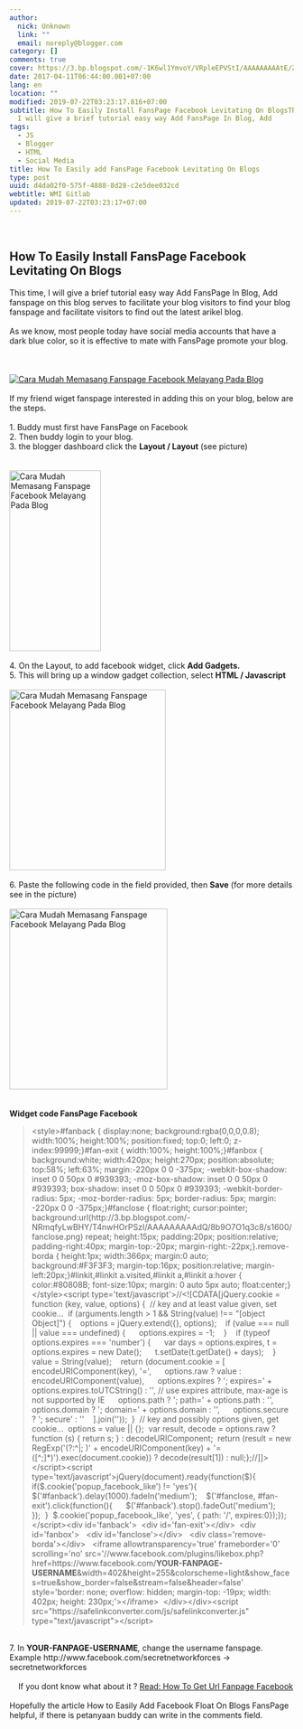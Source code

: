 ```yaml
---
author:
  nick: Unknown
  link: ""
  email: noreply@blogger.com
category: []
comments: true
cover: https://3.bp.blogspot.com/-1K6wl1YmvoY/VRpleEPVStI/AAAAAAAAAtE/ZiZBz937iIk/s1600/facebook-fan-page-fans.png
date: 2017-04-11T06:44:00.001+07:00
lang: en
location: ""
modified: 2019-07-22T03:23:17.816+07:00
subtitle: How To Easily Install FansPage Facebook Levitating On BlogsThis time,
  I will give a brief tutorial easy way Add FansPage In Blog, Add
tags:
  - JS
  - Blogger
  - HTML
  - Social Media
title: How To Easily add FansPage Facebook Levitating On Blogs
type: post
uuid: d4da02f0-575f-4888-8d28-c2e5dee032cd
webtitle: WMI Gitlab
updated: 2019-07-22T03:23:17+07:00
---
```


<div dir="ltr" style="text-align: left;" trbidi="on"><div dir="ltr" id="div_80f0_1" trbidi="on"><span class="notranslate"></span><br><h2 id="h2_80f0_0"><span class="notranslate"><span class="notranslate">How To Easily Install FansPage Facebook Levitating On Blogs</span></span></h2><span class="notranslate"></span></div><div dir="ltr" id="div_80f0_2" trbidi="on"><span class="notranslate"><span id="span_80f0_0">This time, I will give a brief tutorial easy way Add FansPage In Blog, Add fanspage on this blog serves to facilitate your blog visitors to find your blog fanspage and facilitate visitors to find out the latest arikel blog.</span></span><br><span id="span_80f0_1"><br></span><span class="notranslate"><span id="span_80f0_2">As we know, most people today have social media accounts that have a dark blue color, so it is effective to mate with FansPage promote your blog.</span></span><br><span id="span_80f0_3"><br></span><span id="span_80f0_4"><br></span><br><div class="separator" id="div_80f0_3"><a href="http://3.bp.blogspot.com/-1K6wl1YmvoY/VRpleEPVStI/AAAAAAAAAtE/ZiZBz937iIk/s1600/facebook-fan-page-fans.png" id="a_80f0_0" imageanchor="1" rel="noopener noreferer nofollow"><span id="span_80f0_5"><img alt="Cara Mudah Memasang Fanspage Facebook Melayang Pada Blog" border="0" id="img_80f0_0" src="https://3.bp.blogspot.com/-1K6wl1YmvoY/VRpleEPVStI/AAAAAAAAAtE/ZiZBz937iIk/s1600/facebook-fan-page-fans.png" title="How To Easily Install FansPage Facebook Levitating On Blogs"></span></a></div><span id="span_80f0_6"><br></span><span class="notranslate"><span id="span_80f0_7">If my friend wiget fanspage interested in adding this on your blog, below are the steps.</span></span><br><span id="span_80f0_8"><br></span><span class="notranslate"><span id="span_80f0_9">1. Buddy must first have FansPage on Facebook</span></span><br><span class="notranslate"><span id="span_80f0_10">2. Then buddy login to your blog.</span></span><br><span class="notranslate"><span id="span_80f0_11">3. the blogger dashboard click the&nbsp;<b>Layout / Layout</b>&nbsp;(see picture)</span></span><br><span id="span_80f0_12"><br></span><br><div class="separator" id="div_80f0_4"><a href="http://2.bp.blogspot.com/-iJuicTAcHqk/VRpgnpqO0RI/AAAAAAAAAsY/IyYMYT9CJTc/s1600/Screenshot_65.png" id="a_80f0_1" imageanchor="1" rel="noopener noreferer nofollow"><span id="span_80f0_13"><img alt="Cara Mudah Memasang Fanspage Facebook Melayang Pada Blog" border="0" height="320" id="img_80f0_1" src="https://2.bp.blogspot.com/-iJuicTAcHqk/VRpgnpqO0RI/AAAAAAAAAsY/IyYMYT9CJTc/s1600/Screenshot_65.png" title="How To Easily Install FansPage Facebook Levitating On Blogs" width="162"></span></a></div><div class="separator" id="div_80f0_5"><span id="span_80f0_14"><br></span></div><div class="separator" id="div_80f0_6"><span class="notranslate"><span id="span_80f0_15">4. On the Layout, to add facebook widget, click&nbsp;<b>Add Gadgets.</b></span></span></div><div class="separator" id="div_80f0_7"><span class="notranslate"><span id="span_80f0_16">5. This will bring up a window gadget collection, select&nbsp;<b>HTML / Javascript</b></span></span></div><div class="separator" id="div_80f0_8"><span id="span_80f0_17"><br></span></div><div class="separator" id="div_80f0_9"><a href="http://4.bp.blogspot.com/-ScD1Q5mpR8I/VRpgpnGh7PI/AAAAAAAAAsg/Z_wS-PNqdFE/s1600/Screenshot_66.png" id="a_80f0_2" imageanchor="1" rel="noopener noreferer nofollow"><span id="span_80f0_18"><img alt="Cara Mudah Memasang Fanspage Facebook Melayang Pada Blog" border="0" height="320" id="img_80f0_2" src="https://4.bp.blogspot.com/-ScD1Q5mpR8I/VRpgpnGh7PI/AAAAAAAAAsg/Z_wS-PNqdFE/s1600/Screenshot_66.png" title="How To Easily Install FansPage Facebook Levitating On Blogs" width="277"></span></a></div><div class="separator" id="div_80f0_10"><span id="span_80f0_19"><br></span></div><div class="separator" id="div_80f0_11"><span class="notranslate"><span id="span_80f0_20">6. Paste the following code in the field provided, then&nbsp;<b>Save</b>&nbsp;(for more details see in the picture)</span></span></div><div class="separator" id="div_80f0_12"><span id="span_80f0_21"><br></span></div><div class="separator" id="div_80f0_13"><a href="http://4.bp.blogspot.com/-Tj5PAFtlO2g/VRpgxmKOUfI/AAAAAAAAAso/-GDodGLHeo0/s1600/Screenshot_67.png" id="a_80f0_3" imageanchor="1" rel="noopener noreferer nofollow"><span id="span_80f0_22"><img alt="Cara Mudah Memasang Fanspage Facebook Melayang Pada Blog" border="0" height="320" id="img_80f0_3" src="https://4.bp.blogspot.com/-Tj5PAFtlO2g/VRpgxmKOUfI/AAAAAAAAAso/-GDodGLHeo0/s1600/Screenshot_67.png" title="How To Easily Install FansPage Facebook Levitating On Blogs" width="280"></span></a></div><div class="separator" id="div_80f0_14"><span id="span_80f0_23"><br></span></div><div class="separator" id="div_80f0_15"><span id="span_80f0_24"><br></span></div><div class="separator" id="div_80f0_16"><span class="notranslate"><span id="span_80f0_25"><b>Widget code FansPage Facebook</b></span></span></div><blockquote class="tr_bq" id="blockquote_80f0_0"><span id="span_80f0_26">&lt;style&gt;</span><span id="span_80f0_27">#fanback { display:none; background:rgba(0,0,0,0.8); width:100%; height:100%; position:fixed; top:0; left:0; z-index:99999;}#fan-exit { width:100%; height:100%;}#fanbox { background:white; width:420px; height:270px; position:absolute; top:58%; left:63%; margin:-220px 0 0 -375px; -webkit-box-shadow: inset 0 0 50px 0 #939393; -moz-box-shadow: inset 0 0 50px 0 #939393; box-shadow: inset 0 0 50px 0 #939393; -webkit-border-radius: 5px; -moz-border-radius: 5px; border-radius: 5px; margin: -220px 0 0 -375px;}#fanclose { float:right; cursor:pointer; background:url(http://3.bp.blogspot.com/-NRmqfyLwBHY/T4nwHOrPSzI/AAAAAAAAAdQ/8b9O7O1q3c8/s1600/fanclose.png) repeat; height:15px; padding:20px; position:relative; padding-right:40px; margin-top:-20px; margin-right:-22px;}.remove-borda { height:1px; width:366px; margin:0 auto; background:#F3F3F3; margin-top:16px; position:relative; margin-left:20px;}#linkit,#linkit a.visited,#linkit a,#linkit a:hover { color:#80808B; font-size:10px; margin: 0 auto 5px auto; float:center;}</span><span id="span_80f0_28">&lt;/style&gt;</span><span id="span_80f0_29">&lt;script type='text/javascript'&gt;</span><span id="span_80f0_30">//&lt;![CDATA[</span><span id="span_80f0_31">jQuery.cookie = function (key, value, options) {</span><span id="span_80f0_32">&nbsp; // key and at least value given, set cookie...</span><span id="span_80f0_33">&nbsp; if (arguments.length &gt; 1 &amp;&amp; String(value) !== "[object Object]") {</span><span id="span_80f0_34">&nbsp; &nbsp; options = jQuery.extend({}, options);</span><span id="span_80f0_35">&nbsp; &nbsp; if (value === null || value === undefined) {</span><span id="span_80f0_36">&nbsp; &nbsp; &nbsp; options.expires = -1;</span><span id="span_80f0_37">&nbsp; &nbsp; }</span><span id="span_80f0_38">&nbsp; &nbsp; if (typeof options.expires === 'number') {</span><span id="span_80f0_39">&nbsp; &nbsp; &nbsp; var days = options.expires, t = options.expires = new Date();</span><span id="span_80f0_40">&nbsp; &nbsp; &nbsp; t.setDate(t.getDate() + days);</span><span id="span_80f0_41">&nbsp; &nbsp; }</span><span id="span_80f0_42">&nbsp; &nbsp; value = String(value);</span><span id="span_80f0_43">&nbsp; &nbsp; return (document.cookie = [</span><span id="span_80f0_44">&nbsp; &nbsp; &nbsp; encodeURIComponent(key), '=',</span><span id="span_80f0_45">&nbsp; &nbsp; &nbsp; options.raw ? value : encodeURIComponent(value),</span><span id="span_80f0_46">&nbsp; &nbsp; &nbsp; options.expires ? '; expires=' + options.expires.toUTCString() : '', // use expires attribute, max-age is not supported by IE</span><span id="span_80f0_47">&nbsp; &nbsp; &nbsp; options.path ? '; path=' + options.path : '',</span><span id="span_80f0_48">&nbsp; &nbsp; &nbsp; options.domain ? '; domain=' + options.domain : '',</span><span id="span_80f0_49">&nbsp; &nbsp; &nbsp; options.secure ? '; secure' : ''</span><span id="span_80f0_50">&nbsp; &nbsp; ].join(''));</span><span id="span_80f0_51">&nbsp; }</span><span id="span_80f0_52">&nbsp; // key and possibly options given, get cookie...</span><span id="span_80f0_53">&nbsp; options = value || {};</span><span id="span_80f0_54">&nbsp; var result, decode = options.raw ? function (s) { return s; } : decodeURIComponent;</span><span id="span_80f0_55">&nbsp; return (result = new RegExp('(?:^|; )' + encodeURIComponent(key) + '=([^;]*)').exec(document.cookie)) ? decode(result[1]) : null;</span><span id="span_80f0_56">};</span><span id="span_80f0_57">//]]&gt;</span><span id="span_80f0_58">&lt;/script&gt;</span><span id="span_80f0_59">&lt;script type='text/javascript'&gt;</span><span id="span_80f0_60">jQuery(document).ready(function($){</span><span id="span_80f0_61">&nbsp; if($.cookie('popup_facebook_like') != 'yes'){</span><span id="span_80f0_62">&nbsp; &nbsp; $('#fanback').delay(1000).fadeIn('medium');</span><span id="span_80f0_63">&nbsp; &nbsp; $('#fanclose, #fan-exit').click(function(){</span><span id="span_80f0_64">&nbsp; &nbsp; &nbsp; $('#fanback').stop().fadeOut('medium');</span><span id="span_80f0_65">&nbsp; &nbsp; });</span><span id="span_80f0_66">&nbsp; }</span><span id="span_80f0_67">&nbsp; $.cookie('popup_facebook_like', 'yes', { path: '/', expires:0});</span><span id="span_80f0_68">});</span><span id="span_80f0_69">&lt;/script&gt;</span><span id="span_80f0_70">&lt;div id='fanback'&gt;</span><span id="span_80f0_71">&nbsp; &lt;div id='fan-exit'&gt;&lt;/div&gt;</span><span id="span_80f0_72">&nbsp; &lt;div id='fanbox'&gt;</span><span id="span_80f0_73">&nbsp; &nbsp;&lt;div id='fanclose'&gt;&lt;/div&gt;</span><span id="span_80f0_74">&nbsp; &nbsp;&lt;div class='remove-borda'&gt;&lt;/div&gt;</span><span id="span_80f0_75">&nbsp; &nbsp;&lt;iframe allowtransparency='true' frameborder='0' scrolling='no' src='//www.facebook.com/plugins/likebox.php?href=https://www.facebook.com/<b><span id="span_80f0_76">YOUR-FANPAGE-USERNAME</span></b>&amp;width=402&amp;height=255&amp;colorscheme=light&amp;show_faces=true&amp;show_border=false&amp;stream=false&amp;header=false' style='border: none; overflow: hidden; margin-top: -19px; width: 402px; height: 230px;'&gt;&lt;/iframe&gt;</span><span id="span_80f0_77">&nbsp; &lt;/div&gt;</span><span id="span_80f0_78">&lt;/div&gt;</span><span id="span_80f0_79">&lt;script src="https://safelinkconverter.com/js/safelinkconverter.js" type="text/javascript"&gt;&lt;/script&gt;</span></blockquote></div><div dir="ltr" id="div_80f0_17" trbidi="on"><div class="separator" id="div_80f0_18"><span id="span_80f0_80"><br></span></div><div class="separator" id="div_80f0_19"><span class="notranslate"><span id="span_80f0_81">7. In&nbsp;</span><b id="b_80f0_0"><span id="span_80f0_82">YOUR-FANPAGE-USERNAME</span></b><span id="span_80f0_83"><i><span id="span_80f0_84">,</span></i>&nbsp;change the username fanspage. Example http://www.facebook.com/secretnetworkforces -&gt; secretnetworkforces</span></span></div><div class="separator" id="div_80f0_20"><span class="notranslate"><span id="span_80f0_85"><br></span></span></div><div class="separator" id="div_80f0_21"><span class="notranslate"><span id="span_80f0_86">&nbsp; &nbsp; If you dont know what about it ?&nbsp;<a href="http://www.webmanajemen.com/search?q=get%20url%20fanpage" target="_blank" rel="noopener noreferer nofollow">Read: How To Get Url Fanpage Facebook</a></span></span></div><div class="separator" id="div_80f0_22"><br></div><div class="separator" id="div_80f0_23"><span class="notranslate"><span id="span_80f0_87">Hopefully the article How to Easily Add Facebook Float On Blogs FansPage helpful, if there is petanyaan buddy can write in the comments field.</span></span></div></div></div>